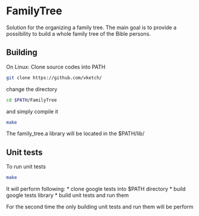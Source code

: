 # FamilyTree
Solution for the organizing a family tree.
The main  goal is to provide a possibility to build a whole family tree of the Bible persons.

## Building
On Linux: 
Clone source codes into PATH

```bash
git clone https://github.com/vketch/
```
change the directory 
```bash
cd $PATH/FamilyTree 
```
and simply compile it
```bash
make 
```
The family_tree.a library will be located in the  $PATH/lib/

## Unit tests
To run unit tests 
```bash 
make 
```
It will perform following:
    * clone google tests into  $PATH directory
    * build google tests library 
    * build unit tests and run them
    
For the second time the only building unit tests and run them will be perform     

